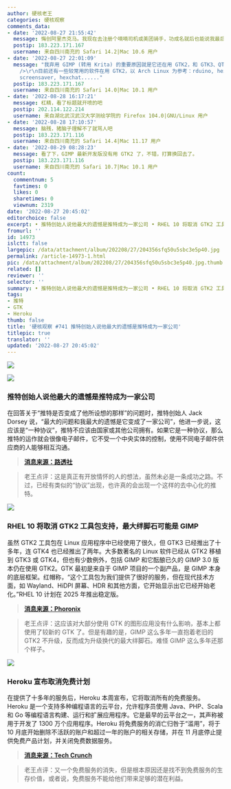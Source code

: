 ```yaml
---
author: 硬核老王
categories: 硬核观察
comments_data:
- date: '2022-08-27 21:55:42'
  message: 悔创阿里杰克马。我现在去注册个嘀嘀司机或美团骑手，功成名就后也能说我最后悔的就是成立这家公司，还没干嘀嘀痛快，能游览整个城市美景。
  postip: 183.223.171.167
  username: 来自四川南充的 Safari 14.2|Mac 10.6 用户
- date: '2022-08-27 22:01:09'
  message: "我弃用 GIMP (转用 Krita) 的重要原因就是它还在用 GTK2，和 GTK3、QT5 的主题风格统一不了，看着丑死了。<br />\r\n<br
    />\r\n目前还有一些较常用的软件在用 GTK2，以 Arch Linux 为参考：rduino, hexchat, LXDE 部分软件, steam-native-runtime,
    screensaver, hexchat......"
  postip: 183.223.171.167
  username: 来自四川南充的 Safari 14.0|Mac 10.1 用户
- date: '2022-08-28 16:17:21'
  message: 杠精，看了标题就开喷的吧
  postip: 202.114.122.214
  username: 来自湖北武汉武汉大学测绘学院的 Firefox 104.0|GNU/Linux 用户
- date: '2022-08-28 17:10:57'
  message: 脑残，猪脑子理解不了就骂人吧
  postip: 183.223.171.116
  username: 来自四川南充的 Safari 14.4|Mac 11.17 用户
- date: '2022-08-29 08:28:23'
  message: 看了下，GIMP 最新开发版没有用 GTK2 了，不错，打算换回去了。
  postip: 183.223.171.116
  username: 来自四川南充的 Safari 10.7|Mac 10.1 用户
count:
  commentnum: 5
  favtimes: 0
  likes: 0
  sharetimes: 0
  viewnum: 2319
date: '2022-08-27 20:45:02'
editorchoice: false
excerpt: • 推特创始人说他最大的遗憾是推特成为一家公司 • RHEL 10 将取消 GTK2 工具包支持，最大绊脚石可能是 GIMP • Heroku 宣布取消免费计划
fromurl: ''
id: 14973
islctt: false
largepic: /data/attachment/album/202208/27/204356sfq50u5sbc3e5p40.jpg
permalink: /article-14973-1.html
pic: /data/attachment/album/202208/27/204356sfq50u5sbc3e5p40.jpg.thumb.jpg
related: []
reviewer: ''
selector: ''
summary: • 推特创始人说他最大的遗憾是推特成为一家公司 • RHEL 10 将取消 GTK2 工具包支持，最大绊脚石可能是 GIMP • Heroku 宣布取消免费计划
tags:
- 推特
- GTK
- Heroku
thumb: false
title: '硬核观察 #741 推特创始人说他最大的遗憾是推特成为一家公司'
titlepic: true
translator: ''
updated: '2022-08-27 20:45:02'
---
```


![](/data/attachment/album/202208/27/204356sfq50u5sbc3e5p40.jpg)


![](/data/attachment/album/202208/27/204405hyq9mtms91t1tc0t.jpg)


### 推特创始人说他最大的遗憾是推特成为一家公司


在回答关于“推特是否变成了他所设想的那样”的问题时，推特创始人 Jack Dorsey 说，“最大的问题和我最大的遗憾是它变成了一家公司”，他进一步说，这应该是“一种协议”，推特不应该由国家或其他公司拥有。如果它是一种协议，那么推特的运作就会很像电子邮件，它不受一个中央实体的控制，使用不同电子邮件供应商的人能够相互沟通。



> 
> **[消息来源：路透社](https://www.reuters.com/business/media-telecom/jack-dorsey-says-he-believes-twitter-should-not-be-owned-by-state-company-2022-08-25/)**
> 
> 
> 



> 
> 老王点评：这是真正有开放情怀的人的想法，虽然未必是一条成功之路。不过，已经有类似的“协议”出现，也许真的会出现一个这样的去中心化的推特。
> 
> 
> 


![](/data/attachment/album/202208/27/204422uz81p83bzo565gp0.jpg)


### RHEL 10 将取消 GTK2 工具包支持，最大绊脚石可能是 GIMP


虽然 GTK2 工具包在 Linux 应用程序中已经使用了很久，但 GTK3 已经推出了十多年，连 GTK4 也已经推出了两年。大多数著名的 Linux 软件已经从 GTK2 移植到 GTK3 或 GTK4，但也有少数例外，包括 GIMP 和它酝酿已久的 GIMP 3.0 版本仍在使用 GTK2。GTK 最初是来自于 GIMP 项目的一个副产品，是 GIMP 本身的底层框架。红帽称，“这个工具包为我们提供了很好的服务，但在现代技术方面，如 Wayland、HiDPI 屏幕、HDR 和其他方面，它开始显示出它已经开始老化。”RHEL 10 计划在 2025 年推出稳定版。



> 
> **[消息来源：Phoronix](https://www.phoronix.com/news/RHEL-10-No-GTK2)**
> 
> 
> 



> 
> 老王点评：这应该对大部分使用 GTK 的图形应用没有什么影响，基本上都使用了较新的 GTK 了。但是有趣的是，GIMP 这么多年一直抱着老旧的 GTK2 不升级，反而成为升级换代的最大绊脚石。难怪 GIMP 这么多年还那个样子。
> 
> 
> 


![](/data/attachment/album/202208/27/204445wonnyz4scwxnzxw8.jpg)


### Heroku 宣布取消免费计划


在提供了十多年的服务后，Heroku 本周宣布，它将取消所有的免费服务。Heroku 是一个支持多种编程语言的云平台，允许程序员使用 Java、PHP、Scala 和 Go 等编程语言构建、运行和扩展应用程序。它是最早的云平台之一，其声称被用于开发了 1300 万个应用程序。Heroku 将免费服务的消亡归咎于“滥用”，将于 10 月底开始删除不活跃的账户和超过一年的账户的相关存储，并在 11 月底停止提供免费产品计划，并关闭免费数据服务。



> 
> **[消息来源：Tech Crunch](https://techcrunch.com/2022/08/25/heroku-announces-plans-to-eliminate-free-plans-blaming-fraud-and-abuse/)**
> 
> 
> 



> 
> 老王点评：又一个免费服务的消失，但是根本原因还是找不到免费服务的生存价值，或者说，免费服务不能给他们带来足够的潜在利益。
> 
> 
>